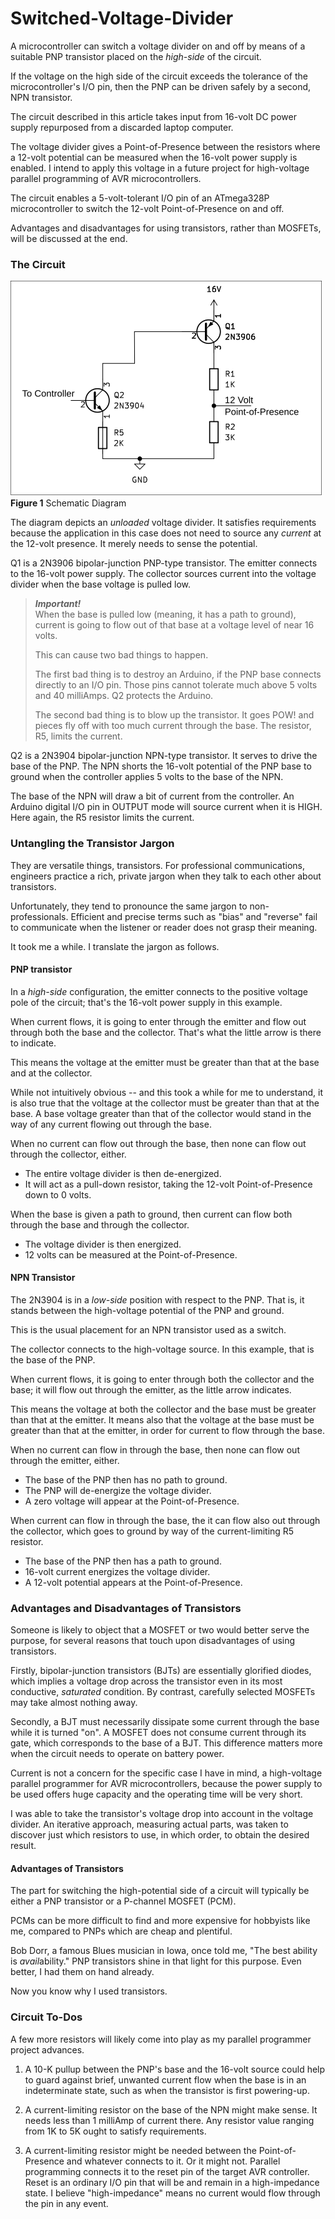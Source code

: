 # Switched-Voltage-Divider
A microcontroller can switch a voltage divider on and off by means of a suitable PNP transistor placed on the *high-side* of the circuit. 

If the voltage on the high side of the circuit exceeds the tolerance of the microcontroller's I/O pin, then the PNP can be driven safely by a second, NPN transistor.

The circuit described in this article takes input from 16-volt DC power supply repurposed from a discarded laptop computer. 

The voltage divider gives a Point-of-Presence between the resistors where a 12-volt potential can be measured when the 16-volt power supply is enabled. I intend to apply this voltage in a future project for high-voltage parallel programming of AVR microcontrollers.

The circuit enables a 5-volt-tolerant I/O pin of an ATmega328P microcontroller to switch the 12-volt Point-of-Presence on and off.

Advantages and disadvantages for using transistors, rather than MOSFETs, will be discussed at the end.

### The Circuit
![Schematic](images/SwDiv.png)<br>
**Figure 1** Schematic Diagram

The diagram depicts an *unloaded* voltage divider. It satisfies requirements because the application in this case does not need to source any *current* at the 12-volt presence. It merely needs to sense the potential.

Q1 is a 2N3906 bipolar-junction PNP-type transistor. The emitter connects to the 16-volt power supply. The collector sources current into the voltage divider when the base voltage is pulled low.

>***Important!***<br>
>When the base is pulled low (meaning, it has a path to ground), current is going to flow out of that base at a voltage level of near 16 volts.
>
>This can cause two bad things to happen.
>
>The first bad thing is to destroy an Arduino, if the PNP base connects directly to an I/O pin. Those pins cannot tolerate much above 5 volts and 40 milliAmps. Q2 protects the Arduino.
>
>The second bad thing is to blow up the transistor. It goes POW! and pieces fly off with too much current through the base. The resistor, R5, limits the current.

Q2 is a 2N3904 bipolar-junction NPN-type transistor. It serves to drive the base of the PNP. The NPN shorts the 16-volt potential of the PNP base to ground when the controller applies 5 volts to the base of the NPN.

The base of the NPN will draw a bit of current from the controller. An Arduino digital I/O pin in OUTPUT mode will source current when it is HIGH. Here again, the R5 resistor limits the current.

### Untangling the Transistor Jargon
They are versatile things, transistors. For professional communications, engineers practice a rich, private jargon when they talk to each other about transistors.

Unfortunately, they tend to pronounce the same jargon to non-professionals. Efficient and precise terms such as "bias" and "reverse" fail to communicate when the listener or reader does not grasp their meaning.

It took me a while. I translate the jargon as follows.

#### PNP transistor
In a *high-side* configuration, the emitter connects to the positive voltage pole of the circuit; that's the 16-volt power supply in this example.

When current flows, it is going to enter through the emitter and flow out through both the base and the collector. That's what the little arrow is there to indicate.

This means the voltage at the emitter must be greater than that at the base and at the collector. 

While not intuitively obvious -- and this took a while for me to understand, it is also true that the voltage at the collector must be greater than that at the base. A base voltage greater than that of the collector would stand in the way of any current flowing out through the base.

When no current can flow out through the base, then none can flow out through the collector, either.

* The entire voltage divider is then de-energized.
* It will act as a pull-down resistor, taking the 12-volt Point-of-Presence down to 0 volts.

When the base is given a path to ground, then current can flow both through the base and through the collector. 

* The voltage divider is then energized.
* 12 volts can be measured at the Point-of-Presence.

#### NPN Transistor
The 2N3904 is in a *low-side* position with respect to the PNP. That is, it stands between the high-voltage potential of the PNP and ground.

This is the usual placement for an NPN transistor used as a switch.

The collector connects to the high-voltage source. In this example, that is the base of the PNP.

When current flows, it is going to enter through both the collector and the base; it will flow out through the emitter, as the little arrow indicates.

This means the voltage at both the collector and the base must be greater than that at the emitter. It means also that the voltage at the base must be greater than that at the emitter, in order for current to flow through the base.

When no current can flow in through the base, then none can flow out through the emitter, either.

* The base of the PNP then has no path to ground.
* The PNP will de-energize the voltage divider.
* A zero voltage will appear at the Point-of-Presence.

When current can flow in through the base, the it can flow also out through the collector, which goes to ground by way of the current-limiting R5 resistor.

* The base of the PNP then has a path to ground.
* 16-volt current energizes the voltage divider.
* A 12-volt potential appears at the Point-of-Presence.

### Advantages and Disadvantages of Transistors
Someone is likely to object that a MOSFET or two would better serve the purpose, for several reasons that touch upon disadvantages of using transistors.

Firstly, bipolar-junction transistors (BJTs) are essentially glorified diodes, which implies a voltage drop across the transistor even in its most conductive, *saturated* condition. By contrast, carefully selected MOSFETs may take almost nothing away.

Secondly, a BJT must necessarily dissipate some current through the base while it is turned "on". A MOSFET does not consume current through its gate, which corresponds to the base of a BJT. This difference matters more when the circuit needs to operate on battery power.

Current is not a concern for the specific case I have in mind, a high-voltage parallel programmer for AVR microcontrollers, because the power supply to be used offers huge capacity and the operating time will be very short. 

I was able to take the transistor's voltage drop into account in the voltage divider. An iterative approach, measuring actual parts, was taken to discover just which resistors to use, in which order, to obtain the desired result.

#### Advantages of Transistors
The part for switching the high-potential side of a circuit will typically be either a PNP transistor or a P-channel MOSFET (PCM). 

PCMs can be more difficult to find and more expensive for hobbyists like me, compared to PNPs which are cheap and plentiful.

Bob Dorr, a famous Blues musician in Iowa, once told me, "The best ability is *avail*ability." PNP transistors shine in that light for this purpose. Even better, I had them on hand already.

Now you know why I used transistors.

### Circuit To-Dos
A few more resistors will likely come into play as my parallel programmer project advances.

1. A 10-K pullup between the PNP's base and the 16-volt source could help to guard against brief, unwanted current flow when the base is in an indeterminate state, such as when the transistor is first powering-up.

2. A current-limiting resistor on the base of the NPN might make sense. It needs less than 1 milliAmp of current there. Any resistor value ranging from 1K to 5K ought to satisfy requirements.

3. A current-limiting resistor might be needed between the Point-of-Presence and whatever connects to it. Or it might not. Parallel programming connects it to the reset pin of the target AVR controller. Reset is an ordinary I/O pin that will be and remain in a high-impedance state. I believe "high-impedance" means no current would flow through the pin in any event.

